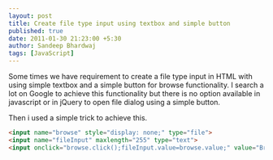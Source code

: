 ```yaml
---
layout: post
title: Create file type input using textbox and simple button
published: true
date: 2011-01-30 21:23:00 +5:30
author: Sandeep Bhardwaj
tags: [JavaScript]
---
```


Some times we have requirement to create a file type input in HTML with using simple textbox and a simple button for browse functionality. I search a lot on Google to achieve this functionality but there is no option available in javascript or in jQuery to open file dialog using a simple button.  

Then i used a simple trick to achieve this.  

``` html   
<input name="browse" style="display: none;" type="file">                                                   
<input name="fileInput" maxlength="255" type="text">  
<input onclick="browse.click();fileInput.value=browse.value;" value="Browse.." type="button">  
```